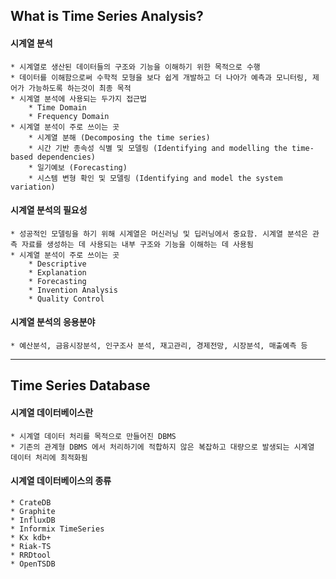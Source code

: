 ## What is Time Series Analysis?

#### 시계열 분석
    * 시계열로 생산된 데이터들의 구조와 기능을 이해하기 위한 목적으로 수행
    * 데이터를 이해함으로써 수학적 모형을 보다 쉽게 개발하고 더 나아가 예측과 모니터링, 제어가 가능하도록 하는것이 최종 목적
    * 시계열 분석에 사용되는 두가지 접근법
        * Time Domain
        * Frequency Domain
    * 시계열 분석이 주로 쓰이는 곳
        * 시계열 분해 (Decomposing the time series)
        * 시간 기반 종속성 식별 및 모델링 (Identifying and modelling the time-based dependencies)
        * 일기예보 (Forecasting)
        * 시스템 변형 확인 및 모델링 (Identifying and model the system variation)
        
#### 시계열 분석의 필요성
    * 성공적인 모델링을 하기 위해 시계열은 머신러닝 및 딥러닝에서 중요함. 시계열 분석은 관측 자료를 생성하는 데 사용되는 내부 구조와 기능을 이해하는 데 사용됨
    * 시계열 분석이 주로 쓰이는 곳
        * Descriptive
        * Explanation
        * Forecasting
        * Invention Analysis
        * Quality Control
        
#### 시계열 분석의 응용분야
    * 예산분석, 금융시장분석, 인구조사 분석, 재고관리, 경제전망, 시장분석, 매출예측 등
---    
## Time Series Database

#### 시계열 데이터베이스란
    * 시계열 데이터 처리를 목적으로 만들어진 DBMS
    * 기존의 관계형 DBMS 에서 처리하기에 적합하지 않은 복잡하고 대량으로 발생되는 시계열 데이터 처리에 최적화됨
    
#### 시계열 데이터베이스의 종류
    * CrateDB
    * Graphite
    * InfluxDB
    * Informix TimeSeries
    * Kx kdb+
    * Riak-TS
    * RRDtool
    * OpenTSDB